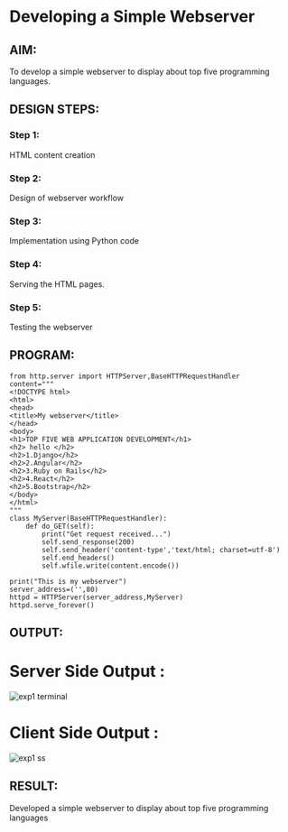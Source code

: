 # Developing a Simple Webserver
## AIM:
To develop a simple webserver to display about top five programming languages.

## DESIGN STEPS:
### Step 1: 
HTML content creation
### Step 2:
Design of webserver workflow
### Step 3:
Implementation using Python code
### Step 4:
Serving the HTML pages.
### Step 5:
Testing the webserver

## PROGRAM:
```
from http.server import HTTPServer,BaseHTTPRequestHandler
content="""
<!DOCTYPE html>
<html>
<head>
<title>My webserver</title>
</head>
<body>
<h1>TOP FIVE WEB APPLICATION DEVELOPMENT</h1>
<h2> hello </h2>
<h2>1.Django</h2>
<h2>2.Angular</h2>
<h2>3.Ruby on Rails</h2>
<h2>4.React</h2>
<h2>5.Bootstrap</h2>
</body>
</html>
"""
class MyServer(BaseHTTPRequestHandler):
    def do_GET(self):
        print("Get request received...")
        self.send_response(200)
        self.send_header('content-type','text/html; charset=utf-8')
        self.end_headers()
        self.wfile.write(content.encode())
        
print("This is my webserver")
server_address=('',80)
httpd = HTTPServer(server_address,MyServer)
httpd.serve_forever()   
```   


## OUTPUT:
# Server Side Output :

![exp1 terminal](https://user-images.githubusercontent.com/102855266/214329378-50a6269c-c2cf-4ab9-8611-c79a7bec7447.jpeg)


# Client Side Output :



![exp1 ss](https://user-images.githubusercontent.com/102855266/214329232-cf7c27a4-ba89-44ef-8a16-2f6240ca77ba.jpeg)


## RESULT:
Developed a simple webserver to display about top five programming languages
